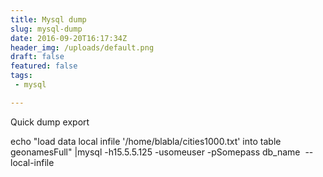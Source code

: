 ```yaml
---
title: Mysql dump
slug: mysql-dump
date: 2016-09-20T16:17:34Z
header_img: /uploads/default.png
draft: false
featured: false
tags:
 - mysql

---
```

<p>Quick dump export</p>
<p>echo "load data local infile '/home/blabla/cities1000.txt' into table geonamesFull" |mysql -h15.5.5.125 -usomeuser -pSomepass db_name &nbsp;--local-infile</p>